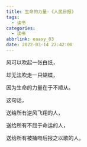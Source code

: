```yaml
---
title: 生命的力量-《人民日报》
tags:
  - 读书
categories:
  - 读书
abbrlink: eaasy_03
date: 2022-03-14 22:42:00
---
```

风可以吹起一张白纸，

却无法吹走一只蝴蝶，

因为生命的力量在于不顺从。

这句话，

送给所有逆风飞翔的人，

送给所有不屈于命运的人，

送给所有被捅吻后报之以歌的人。